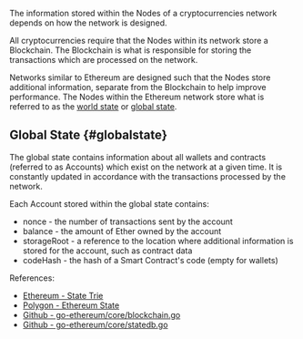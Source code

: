 The information stored within the Nodes of a cryptocurrencies network depends
on how the network is designed.

All cryptocurrencies require that the Nodes within its network store a Blockchain.
The Blockchain is what is responsible for storing the transactions which are processed
on the network.

Networks similar to Ethereum are designed such that the Nodes store additional information,
separate from the Blockchain to help improve performance.
The Nodes within the Ethereum network store what is referred to as the [world state](https://docs.polygon.technology/docs/edge/concepts/ethereum-state/)
or [global state](https://ethereum.org/en/developers/docs/data-structures-and-encoding/patricia-merkle-trie/#state-trie).

## Global State {#globalstate}
The global state contains information about all wallets and contracts (referred to as Accounts) which exist on the network
at a given time. It is constantly updated in accordance with the transactions
processed by the network.

Each Account stored within the global state contains:
-   nonce - the number of transactions sent by the account
-   balance - the amount of Ether owned by the account
-   storageRoot - a reference to the location where additional information is stored for the account, such as contract data
-   codeHash - the hash of a Smart Contract's code (empty for wallets)

References:
-   [Ethereum - State Trie](https://ethereum.org/en/developers/docs/data-structures-and-encoding/patricia-merkle-trie/#state-trie)
-   [Polygon - Ethereum State](https://docs.polygon.technology/docs/edge/concepts/ethereum-state/)
-   [Github - go-ethereum/core/blockchain.go](https://github.com/ethereum/go-ethereum/blob/594e32166269eed4f5cb8270bba99fa234a41606/core/blockchain.go)
-   [Github - go-ethereum/core/statedb.go](https://github.com/ethereum/go-ethereum/blob/594e32166269eed4f5cb8270bba99fa234a41606/core/state/statedb.go)
